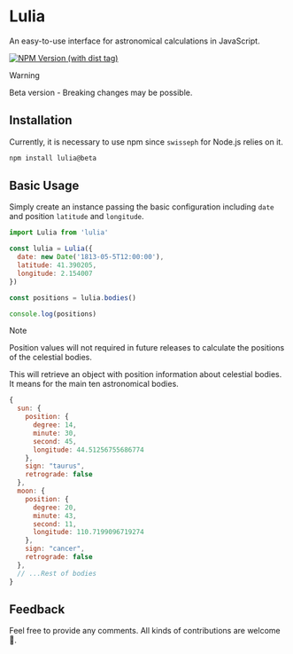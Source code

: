 # Lulia

An easy-to-use interface for astronomical calculations in JavaScript.

[![NPM Version (with dist tag)](https://img.shields.io/npm/v/lulia/beta)](https://www.npmjs.com/package/lulia)

> [!WARNING]
> Beta version - Breaking changes may be possible.

## Installation

Currently, it is necessary to use npm since `swisseph` for Node.js relies on it.

```bash
npm install lulia@beta
```

## Basic Usage

Simply create an instance passing the basic configuration including `date` and position `latitude` and `longitude`.

```js
import Lulia from 'lulia'

const lulia = Lulia({
  date: new Date('1813-05-5T12:00:00'),
  latitude: 41.390205,
  longitude: 2.154007
})

const positions = lulia.bodies()

console.log(positions)
```

> [!NOTE]
> Position values will not required in future releases to calculate the positions of the celestial bodies.

This will retrieve an object with position information about celestial bodies. It means for the main ten astronomical bodies.

```js
{
  sun: {
    position: {
      degree: 14,
      minute: 30,
      second: 45,
      longitude: 44.51256755686774
    },
    sign: "taurus",
    retrograde: false
  },
  moon: {
    position: {
      degree: 20,
      minute: 43,
      second: 11,
      longitude: 110.7199096719274
    },
    sign: "cancer",
    retrograde: false
  },
  // ...Rest of bodies
}
```

## Feedback

Feel free to provide any comments. All kinds of contributions are welcome 🚀.
